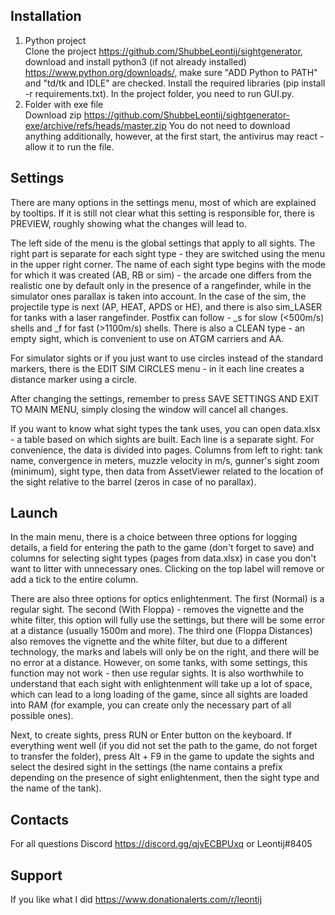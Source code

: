 Installation
---------

1) Python project\
Clone the project https://github.com/ShubbeLeontij/sightgenerator, download and install python3 (if not already installed) https://www.python.org/downloads/, make sure "ADD Python to PATH" and "td/tk and IDLE" are checked.
Install the required libraries (pip install -r requirements.txt).
In the project folder, you need to run GUI.py.
2) Folder with exe file\
Download zip https://github.com/ShubbeLeontij/sightgenerator-exe/archive/refs/heads/master.zip
You do not need to download anything additionally, however, at the first start, the antivirus may react - allow it to run the file.

Settings
---------

There are many options in the settings menu, most of which are explained by tooltips.
If it is still not clear what this setting is responsible for, there is PREVIEW, roughly showing what the changes will lead to.

The left side of the menu is the global settings that apply to all sights.
The right part is separate for each sight type - they are switched using the menu in the upper right corner.
The name of each sight type begins with the mode for which it was created (AB, RB or sim) - the arcade one differs from the realistic one by default only in the presence of a rangefinder, while in the simulator ones parallax is taken into account.
In the case of the sim, the projectile type is next (AP, HEAT, APDS or HE), and there is also sim_LASER for tanks with a laser rangefinder.
Postfix can follow - _s for slow (<500m/s) shells and _f for fast (>1100m/s) shells.
There is also a CLEAN type - an empty sight, which is convenient to use on ATGM carriers and AA.

For simulator sights or if you just want to use circles instead of the standard markers, there is the EDIT SIM CIRCLES menu - in it each line creates a distance marker using a circle.

After changing the settings, remember to press SAVE SETTINGS AND EXIT TO MAIN MENU, simply closing the window will cancel all changes.

If you want to know what sight types the tank uses, you can open data.xlsx - a table based on which sights are built. Each line is a separate sight. For convenience, the data is divided into pages.
Columns from left to right: tank name, convergence in meters, muzzle velocity in m/s, gunner's sight zoom (minimum), sight type, then data from AssetViewer related to the location of the sight relative to the barrel (zeros in case of no parallax).

Launch
------

In the main menu, there is a choice between three options for logging details, a field for entering the path to the game (don't forget to save) and columns for selecting sight types (pages from data.xlsx) in case you don't want to litter with unnecessary ones. Clicking on the top label will remove or add a tick to the entire column.

There are also three options for optics enlightenment.
The first (Normal) is a regular sight.
The second (With Floppa) - removes the vignette and the white filter, this option will fully use the settings, but there will be some error at a distance (usually 1500m and more).
The third one (Floppa Distances) also removes the vignette and the white filter, but due to a different technology, the marks and labels will only be on the right, and there will be no error at a distance.
However, on some tanks, with some settings, this function may not work - then use regular sights.
It is also worthwhile to understand that each sight with enlightenment will take up a lot of space, which can lead to a long loading of the game, since all sights are loaded into RAM (for example, you can create only the necessary part of all possible ones).

Next, to create sights, press RUN or Enter button on the keyboard.
If everything went well (if you did not set the path to the game, do not forget to transfer the folder), press Alt + F9 in the game to update the sights and select the desired sight in the settings (the name contains a prefix depending on the presence of sight enlightenment, then the sight type and the name of the tank).

Contacts
--------

For all questions Discord https://discord.gg/qjvECBPUxq or Leontij#8405

Support
---------

If you like what I did https://www.donationalerts.com/r/leontij
